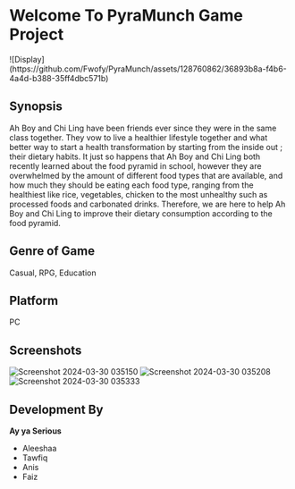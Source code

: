 <h1>Welcome To PyraMunch Game Project</h1>
![Display](https://github.com/Fwofy/PyraMunch/assets/128760862/36893b8a-f4b6-4a4d-b388-35ff4dbc571b)
<h2><strong>Synopsis</strong></h2>

Ah Boy and Chi Ling have been friends ever since they were in the same class together. They vow to live a healthier lifestyle together and what better way to start a health transformation by starting from the inside out ; their dietary habits. It just so happens that Ah Boy and Chi Ling both recently learned about the food pyramid in school, however they are overwhelmed by the amount of different food types that are available, and how much they should be eating each food type, ranging from the healthiest like rice, vegetables, chicken to the most unhealthy such as processed foods and carbonated drinks. Therefore, we are here to help Ah Boy and Chi Ling to improve their dietary consumption according to the food pyramid.

<h2><strong>Genre of Game</strong></h2>

Casual, RPG, Education

<h2>Platform</h2>

PC

<h2>Screenshots</h2>

![Screenshot 2024-03-30 035150](https://github.com/Fwofy/PyraMunch/assets/128760862/97978d03-4f0f-46ee-a701-947454d651bc)
![Screenshot 2024-03-30 035208](https://github.com/Fwofy/PyraMunch/assets/128760862/eed35763-53ec-4883-bc6b-c759a8d44cf3)
![Screenshot 2024-03-30 035333](https://github.com/Fwofy/PyraMunch/assets/128760862/f96ebcbd-235c-4713-a6f4-d2149d752566)


<h2><strong>Development By</strong></h2>

<strong>Ay ya Serious</strong>
- Aleeshaa
- Tawfiq
- Anis
- Faiz
